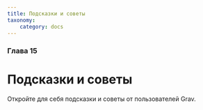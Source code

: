 ```yaml
---
title: Подсказки и советы
taxonomy:
    category: docs
---
```


### Глава 15

# Подсказки и советы

Откройте для себя подсказки и советы от пользователей Grav.
